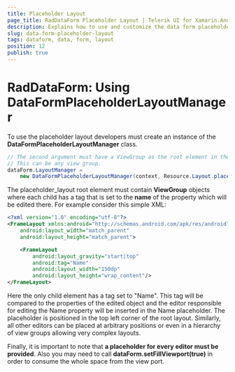 ```yaml
---
title: Placeholder Layout
page_title: RadDataForm Placeholder Layout | Telerik UI for Xamarin.Android Documentation
description: Explains how to use and customize the data form placeholder layout.
slug: data-form-placeholder-layout
tags: dataform, data, form, layout
position: 12
publish: true
---
```


# RadDataForm: Using DataFormPlaceholderLayoutManager

To use the placeholder layout developers must create an instance of the **DataFormPlaceholderLayoutManager** class.

```C#
// The second argument must have a ViewGroup as the root element in the XML. 
// This can be any view group.
dataForm.LayoutManager =
	new DataFormPlaceholderLayoutManager(context, Resource.Layout.placeholder_layout);
```

The placeholder_layout root element must contain **ViewGroup** objects where each child has a tag
that is set to the **name** of the property which will be edited there. For example consider this simple XML:

```XML
<?xml version="1.0" encoding="utf-8"?>
<FrameLayout xmlns:android="http://schemas.android.com/apk/res/android"
    android:layout_width="match_parent"
    android:layout_height="match_parent">

    <FrameLayout
        android:layout_gravity="start|top"
        android:tag="Name"
        android:layout_width="150dp"
        android:layout_height="wrap_content"/>
</FrameLayout>
```

Here the only child element has a tag set to "Name". This tag will be compared to the properties of the edited object and the editor responsible
for editing the Name property will be inserted in the Name placeholder. The placeholder is positioned in the
top left corner of the root layout. Similarly, all other editors can be placed at arbitrary positions or even in a hierarchy of view groups allowing
very complex layouts.

Finally, it is important to note that **a placeholder for every editor must be provided**. Also you may need to call **dataForm.setFillViewport(true)** in order to consume the whole space from the view port.